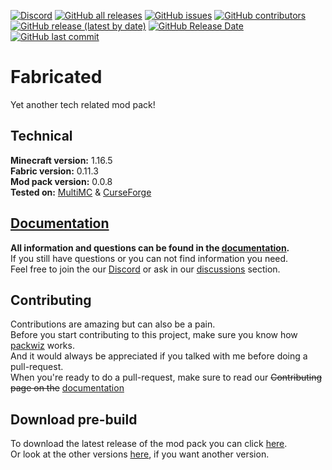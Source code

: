 [![Discord](https://img.shields.io/discord/817130660527079515?style=for-the-badge)](https://discord.gg/qUbJye86UN)
[![GitHub all releases](https://img.shields.io/github/downloads/GayCookie/Fabricated/total?style=for-the-badge)](https://github.com/gaycookie/Fabricated/releases/latest)
[![GitHub issues](https://img.shields.io/github/issues-raw/GayCookie/Fabricated?style=for-the-badge)](https://github.com/gaycookie/Fabricated/issues)
[![GitHub contributors](https://img.shields.io/github/contributors/GayCookie/Fabricated?style=for-the-badge)](https://github.com/gaycookie/Fabricated/graphs/contributors)  
[![GitHub release (latest by date)](https://img.shields.io/github/v/release/GayCookie/Fabricated?style=for-the-badge)](https://github.com/gaycookie/Fabricated/releases/latest)
[![GitHub Release Date](https://img.shields.io/github/release-date/GayCookie/Fabricated?style=for-the-badge)](https://github.com/gaycookie/Fabricated/releases/latest)
[![GitHub last commit](https://img.shields.io/github/last-commit/GayCookie/Fabricated?style=for-the-badge)](https://github.com/gaycookie/Fabricated/commit/main)

# Fabricated
Yet another tech related mod pack!

## Technical
**Minecraft version:** 1.16.5  
**Fabric version:** 0.11.3  
**Mod pack version:** 0.0.8  
**Tested on:** [MultiMC] & [CurseForge]

## [Documentation]
**All information and questions can be found in the [documentation].**  
If you still have questions or you can not find information you need.  
Feel free to join the our [Discord] or ask in our [discussions] section.

## Contributing
Contributions are amazing but can also be a pain.  
Before you start contributing to this project, make sure you know how [packwiz] works.  
And it would always be appreciated if you talked with me before doing a pull-request.  
When you're ready to do a pull-request, make sure to read our ~~Contributing page on the~~ [documentation]

## Download pre-build
To download the latest release of the mod pack you can click [here](https://github.com/gaycookie/Fabricated/releases/latest).  
Or look at the other versions [here](https://github.com/gaycookie/Fabricated/tags), if you want another version.

[Discord]: https://discord.gg/qUbJye86UN
[discussions]: https://github.com/gaycookie/Fabricated/discussions
[documentation]: https://github.com/gaycookie/Fabricated/wiki
[MultiMC]: https://multimc.org/
[CurseForge]: https://curseforge.overwolf.com/
[packwiz]: https://github.com/comp500/packwiz